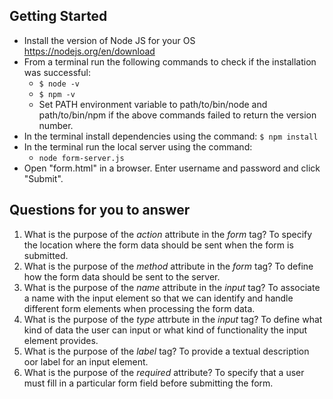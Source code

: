 ## Getting Started

- Install the version of Node JS for your OS https://nodejs.org/en/download
- From a terminal run the following commands to check if the installation was successful:
  - `$ node -v`
  - `$ npm -v`
  - Set PATH environment variable to path/to/bin/node and path/to/bin/npm if the above commands failed to return the version number.
- In the terminal install dependencies using the command:
    `$ npm install`
- In the terminal run the local server using the command:
  - `node form-server.js`
- Open "form.html" in a browser. Enter username and password and click "Submit".

## Questions for you to answer
1. What is the purpose of the _action_ attribute in the _form_ tag?
  To specify the location where the form data should be sent when the form is submitted.
2. What is the purpose of the _method_ attribute in the _form_ tag?
  To define how the form data should be sent to the server.
3. What is the purpose of the _name_ attribute in the _input_ tag?
  To associate a name with the input element so that we can identify and handle different form elements when processing the form data.
4. What is the purpose of the _type_ attrbute in the _input_ tag?
  To define what kind of data the user can input or what kind of functionality the input element provides.
5. What is the purpose of the _label_ tag?
  To provide a textual description oor label for an input element.
6. What is the purpose of the _required_ attribute?
  To specify that a user must fill in a particular form field before submitting the form.
